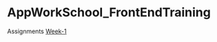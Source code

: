 # AppWorkSchool_FrontEndTraining
Assignments
[Week-1](https://himyjan.github.io/assignments/week-1/index.html)